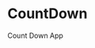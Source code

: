 # CountDown
 Count Down App
      
              
                                                                              
                                                                                         
                                                                                              
                                                                                     
                                                                    
                                            
                         
                   
    
 
   
